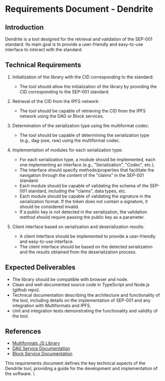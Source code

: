 # Requirements Document - Dendrite

## Introduction

Dendrite is a tool designed for the retrieval and validation of the SEP-001 standard. Its main goal is to provide a user-friendly and easy-to-use interface to interact with the standard.

## Technical Requirements

1. Initialization of the library with the CID corresponding to the standard:
   - The tool should allow the initialization of the library by providing the CID corresponding to the SEP-001 standard.

2. Retrieval of the CID from the IPFS network:
   - The tool should be capable of retrieving the CID from the IPFS network using the DAG or Block services.

3. Determination of the serialization type using the multiformat codec:
   - The tool should be capable of determining the serialization type (e.g., dag-jose, raw) using the multiformat codec.

4. Implementation of modules for each serialization type:
   - For each serialization type, a module should be implemented, each one implementing an interface (e.g., "Serialization", "Codec", etc.).
   - The interface should specify methods/properties that facilitate the navigation through the content of the "claims" in the SEP-001 standard.
   - Each module should be capable of validating the schema of the SEP-001 standard, including the "claims", data types, etc.
   - Each module should be capable of validating the signature in the serialization format. If the token does not contain a signature, it should be considered invalid.
   - If a public key is not detected in the serialization, the validation method should require passing the public key as a parameter.

5. Client interface based on serialization and deserialization results:
   - A client interface should be implemented to provide a user-friendly and easy-to-use interface.
   - The client interface should be based on the detected serialization and the results obtained from the deserialization process.

## Expected Deliverables

- The library should be compatible with browser and node.
- Clean and well-documented source code in TypeScript and Node.js (github repo).
- Technical documentation describing the architecture and functionality of the tool, including details on the implementation of SEP-001 and any integration with Multiformats and IPFS.
- Unit and integration tests demonstrating the functionality and validity of the tool.

## References

- [Multiformats JS Library](https://github.com/multiformats/js-multiformats)
- [DAG Service Documentation](https://github.com/ipfs/js-ipfs/blob/master/docs/core-api/DAG.md)
- [Block Service Documentation](https://github.com/ipfs/js-ipfs/blob/master/docs/core-api/BLOCK.md)

This requirements document defines the key technical aspects of the Dendrite tool, providing a guide for the development and implementation of the software. \
